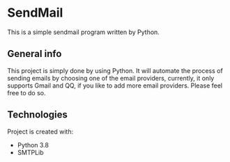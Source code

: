 # SendMail
This is a simple sendmail program written by Python. 

## General info
This project is simply done by using Python. It will automate the process of sending emails by choosing one of the email providers, currently, it only supports Gmail and QQ, if you like to add more email providers. Please feel free to do so.
	
## Technologies
Project is created with:
* Python 3.8
* SMTPLib
